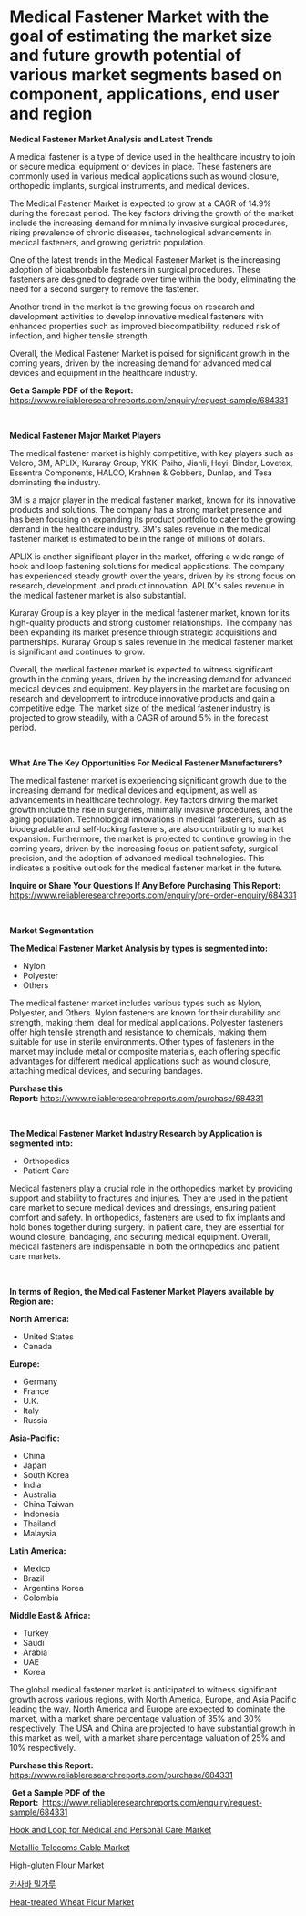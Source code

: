 <p><h1>Medical Fastener Market with the goal of estimating the market size and future growth potential of various market segments based on component, applications, end user and region</h1></p><p><strong>Medical Fastener Market Analysis and Latest Trends</strong></p>
<p><p>A medical fastener is a type of device used in the healthcare industry to join or secure medical equipment or devices in place. These fasteners are commonly used in various medical applications such as wound closure, orthopedic implants, surgical instruments, and medical devices.</p><p>The Medical Fastener Market is expected to grow at a CAGR of 14.9% during the forecast period. The key factors driving the growth of the market include the increasing demand for minimally invasive surgical procedures, rising prevalence of chronic diseases, technological advancements in medical fasteners, and growing geriatric population.</p><p>One of the latest trends in the Medical Fastener Market is the increasing adoption of bioabsorbable fasteners in surgical procedures. These fasteners are designed to degrade over time within the body, eliminating the need for a second surgery to remove the fastener.</p><p>Another trend in the market is the growing focus on research and development activities to develop innovative medical fasteners with enhanced properties such as improved biocompatibility, reduced risk of infection, and higher tensile strength.</p><p>Overall, the Medical Fastener Market is poised for significant growth in the coming years, driven by the increasing demand for advanced medical devices and equipment in the healthcare industry.</p></p>
<p><strong>Get a Sample PDF of the Report:&nbsp;</strong> <a href="https://www.reliableresearchreports.com/enquiry/request-sample/684331">https://www.reliableresearchreports.com/enquiry/request-sample/684331</a></p>
<p>&nbsp;</p>
<p><strong>Medical Fastener Major Market Players</strong></p>
<p><p>The medical fastener market is highly competitive, with key players such as Velcro, 3M, APLIX, Kuraray Group, YKK, Paiho, Jianli, Heyi, Binder, Lovetex, Essentra Components, HALCO, Krahnen & Gobbers, Dunlap, and Tesa dominating the industry. </p><p>3M is a major player in the medical fastener market, known for its innovative products and solutions. The company has a strong market presence and has been focusing on expanding its product portfolio to cater to the growing demand in the healthcare industry. 3M's sales revenue in the medical fastener market is estimated to be in the range of millions of dollars.</p><p>APLIX is another significant player in the market, offering a wide range of hook and loop fastening solutions for medical applications. The company has experienced steady growth over the years, driven by its strong focus on research, development, and product innovation. APLIX's sales revenue in the medical fastener market is also substantial.</p><p>Kuraray Group is a key player in the medical fastener market, known for its high-quality products and strong customer relationships. The company has been expanding its market presence through strategic acquisitions and partnerships. Kuraray Group's sales revenue in the medical fastener market is significant and continues to grow.</p><p>Overall, the medical fastener market is expected to witness significant growth in the coming years, driven by the increasing demand for advanced medical devices and equipment. Key players in the market are focusing on research and development to introduce innovative products and gain a competitive edge. The market size of the medical fastener industry is projected to grow steadily, with a CAGR of around 5% in the forecast period.</p></p>
<p>&nbsp;</p>
<p><strong>What Are The Key Opportunities For Medical Fastener Manufacturers?</strong></p>
<p><p>The medical fastener market is experiencing significant growth due to the increasing demand for medical devices and equipment, as well as advancements in healthcare technology. Key factors driving the market growth include the rise in surgeries, minimally invasive procedures, and the aging population. Technological innovations in medical fasteners, such as biodegradable and self-locking fasteners, are also contributing to market expansion. Furthermore, the market is projected to continue growing in the coming years, driven by the increasing focus on patient safety, surgical precision, and the adoption of advanced medical technologies. This indicates a positive outlook for the medical fastener market in the future.</p></p>
<p><strong>Inquire or Share Your Questions If Any Before Purchasing This Report:</strong> <a href="https://www.reliableresearchreports.com/enquiry/pre-order-enquiry/684331">https://www.reliableresearchreports.com/enquiry/pre-order-enquiry/684331</a></p>
<p>&nbsp;</p>
<p><strong>Market Segmentation</strong></p>
<p><strong>The Medical Fastener Market Analysis by types is segmented into:</strong></p>
<p><ul><li>Nylon</li><li>Polyester</li><li>Others</li></ul></p>
<p><p>The medical fastener market includes various types such as Nylon, Polyester, and Others. Nylon fasteners are known for their durability and strength, making them ideal for medical applications. Polyester fasteners offer high tensile strength and resistance to chemicals, making them suitable for use in sterile environments. Other types of fasteners in the market may include metal or composite materials, each offering specific advantages for different medical applications such as wound closure, attaching medical devices, and securing bandages.</p></p>
<p><strong>Purchase this Report:&nbsp;</strong><a href="https://www.reliableresearchreports.com/purchase/684331">https://www.reliableresearchreports.com/purchase/684331</a></p>
<p>&nbsp;</p>
<p><strong>The Medical Fastener Market Industry Research by Application is segmented into:</strong></p>
<p><ul><li>Orthopedics</li><li>Patient Care</li></ul></p>
<p><p>Medical fasteners play a crucial role in the orthopedics market by providing support and stability to fractures and injuries. They are used in the patient care market to secure medical devices and dressings, ensuring patient comfort and safety. In orthopedics, fasteners are used to fix implants and hold bones together during surgery. In patient care, they are essential for wound closure, bandaging, and securing medical equipment. Overall, medical fasteners are indispensable in both the orthopedics and patient care markets.</p></p>
<p>&nbsp;</p>
<p><strong>In terms of Region, the Medical Fastener Market Players available by Region are:</strong></p>
<p>
    <p> <strong> North America: </strong>
        <ul>
            <li>United States</li>
            <li>Canada</li>
        </ul>
        </p> 
    <p> <strong> Europe: </strong>
        <ul>
            <li>Germany</li>
            <li>France</li>
            <li>U.K.</li>
            <li>Italy</li>
            <li>Russia</li>
        </ul>
        </p> 
    <p> <strong> Asia-Pacific: </strong>
        <ul>
            <li>China</li>
            <li>Japan</li>
            <li>South Korea</li>
            <li>India</li>
            <li>Australia</li>
            <li>China Taiwan</li>
            <li>Indonesia</li>
            <li>Thailand</li>
            <li>Malaysia</li>
        </ul>
        </p> 
    <p> <strong> Latin America: </strong>
        <ul>
            <li>Mexico</li>
            <li>Brazil</li>
            <li>Argentina Korea</li>
            <li>Colombia</li>
        </ul>
        </p> 
    <p> <strong> Middle East & Africa: </strong>
        <ul>
            <li>Turkey</li>
            <li>Saudi</li>
            <li>Arabia</li>
            <li>UAE</li>
            <li>Korea</li>
        </ul>
    </p>
    </p>
<p><p>The global medical fastener market is anticipated to witness significant growth across various regions, with North America, Europe, and Asia Pacific leading the way. North America and Europe are expected to dominate the market, with a market share percentage valuation of 35% and 30% respectively. The USA and China are projected to have substantial growth in this market as well, with a market share percentage valuation of 25% and 10% respectively.</p></p>
<p><strong>Purchase this Report: </strong><a href="https://www.reliableresearchreports.com/purchase/684331">https://www.reliableresearchreports.com/purchase/684331</a></p>
<p>&nbsp;<strong>Get a Sample PDF of the Report:&nbsp;&nbsp;</strong><a href="https://www.reliableresearchreports.com/enquiry/request-sample/684331">https://www.reliableresearchreports.com/enquiry/request-sample/684331</a></p>
<p><strong></strong></p>
<p><p><a href="https://github.com/jodemen/Market-Research-Report-List-1/blob/main/hook-and-loop-for-medical-and-personal-care-market.md">Hook and Loop for Medical and Personal Care Market</a></p><p><a href="https://view.publitas.com/reportprime-1/metallic-telecoms-cable-market-research-report-provides-critical-insights-that-can-help-shape-business-development-and-investment-strategies/">Metallic Telecoms Cable Market</a></p><p><a href="https://acidic-farm-354.notion.site/High-gluten-Flour-Market-Size-Growth-and-Forecast-from-2024-2031-2920643ecb504061b5f606632c0176b7">High-gluten Flour Market</a></p><p><a href="https://medium.com/@royross51/%EC%B9%B4%EC%82%AC%EB%B0%94-%EA%B0%80%EB%A3%A8-%EC%8B%9C%EC%9E%A5-%EB%B6%84%EC%84%9D-%EC%97%B0%ED%8F%89%EA%B7%A0-%EC%84%B1%EC%9E%A5%EB%A5%A0-%EC%8B%9C%EC%9E%A5-%EC%84%B8%EB%B6%84%ED%99%94-%EB%B0%8F-%EC%A0%84-%EC%84%B8%EA%B3%84-%EC%82%B0%EC%97%85-%EA%B0%9C%EC%9A%94-7bb2925cc9dc">카사바 밀가루</a></p><p><a href="https://glittery-fuchsia-86a.notion.site/Heat-treated-Wheat-Flour-Market-Size-and-Examines-its-Market-Scope-with-a-Primary-Focus-on-Growth--d15b16f607e640b1ab1d1431e8b5afe9">Heat-treated Wheat Flour Market</a></p></p>